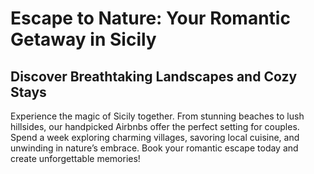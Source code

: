 # Escape to Nature: Your Romantic Getaway in Sicily

## Discover Breathtaking Landscapes and Cozy Stays

Experience the magic of Sicily together. From stunning beaches to lush hillsides, our handpicked Airbnbs offer the perfect setting for couples. Spend a week exploring charming villages, savoring local cuisine, and unwinding in nature’s embrace. Book your romantic escape today and create unforgettable memories!

